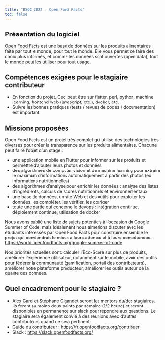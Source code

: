 ```yaml
---
title: "BSOC 2022 : Open Food Facts"
toc: false
---
```


## Présentation du logiciel

[Open Food Facts](https://github.com/openfoodfacts/) est une base de données sur les produits alimentaires faite par tout le monde, pour tout le monde. Elle vous permet de faire des choix plus informés, et comme les données sont ouvertes (open data), tout le monde peut les utiliser pour tout usage.

## Compétences exigées pour le stagiaire contributeur

- En fonction du projet. Ceci peut être sur flutter, perl, python, machine learning, frontend web (javascript, etc.), docker, etc.
- Suivre les bonnes pratiques (tests / revues de codes / documentation) est important.

## Missions proposées

Open Food Facts est un projet très complet qui utilise des technologies très diverses pour créer la transparence sur les produits alimentaires. Chacune peut faire l’objet d’un stage :
- une application mobile en Flutter pour informer sur les produits et permettre d’ajouter leurs photos et données
- des algorithmes de computer vision et de machine learning pour extraire le maximum d’informations automatiquement à partir des photos (ex : informations nutritionnelles)
- des algorithmes d’analyse pour enrichir les données : analyse des listes d’ingrédients, calculs de scores nutritionnels et environnementaux
- une base de données, un site Web et des outils pour exploiter les données, les compléter, les vérifier, les corriger
- toute une partie qui concerne le devops : intégration continue, déploiement continue, utilisation de docker 

Nous avons publié une liste de sujets potentiels à l’occasion du Google Summer of Code, mais idéalement nous aimerions discuter avec les étudiants intéressés par Open Food Facts pour construire ensemble le projet qui conviendrait le mieux à leurs attentes et à leurs compétences. https://world.openfoodfacts.org/google-summer-of-code

Nos priorités actuelles sont: calculer l’Eco-Score sur plus de produits, améliorer l’expérience utilisateur, notamment sur le mobile, avoir des outils pour fédérer la communauté (gamification, portail des contributeurs), améliorer notre plateforme producteur, améliorer les outils autour de la qualité des données.

## Quel encadrement pour le stagiaire ?

- Alex Garel et Stéphane Gigandet seront les mentors du/des stagiaires. Ils feront au moins deux points par semaine (1/2 heure) et seront disponibles en permanence sur slack pour répondre aux questions. Le stagiaire sera également convié à des réunions avec d’autres contributeurs quand ce sera pertinent.
- Guide du contributeur : https://fr.openfoodfacts.org/contribuer
- Slack :  https://slack.openfoodfacts.org/
